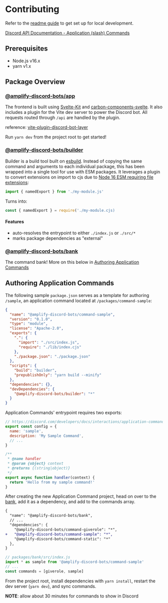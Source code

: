 # Contributing

Refer to the [readme guide](./README.md#development) to get set up for local development.

[Discord API Documentation - Application (slash) Commands](https://discord.com/developers/docs/interactions/application-commands)

## Prerequisites

- Node.js v16.x
- yarn v1.x

## Package Overview

### [@amplify-discord-bots/app](./packages/app)

The frontend is built using [Svelte-Kit](https://kit.svelte.dev) and [carbon-components-svelte](https://carbon-components-svelte.onrender.com/). It also includes a plugin for the Vite dev server to power the Discord bot. All requests routed through `/api` are handled by the plugin.

reference: [vite-plugin-discord-bot-layer](./packages/vite-plugin-discord-bot-layer)

Run `yarn dev` from the project root to get started!

### [@amplify-discord-bots/builder](./packages/builder)

Builder is a build tool built on [esbuild](https://esbuild.github.io/). Instead of copying the same command and arguments to each individual package, this has been wrapped into a single tool for use with ESM packages. It leverages a plugin to convert extensions on import to cjs due to [Node 16 ESM requiring file extensions](https://nodejs.org/docs/latest-v16.x/api/esm.html#mandatory-file-extensions):

```js
import { namedExport } from './my-module.js'
```

Turns into:

```js
const { namedExport } = require('./my-module.cjs)
```

#### Features

- auto-resolves the entrypoint to either `./index.js` or `./src/*`
- marks package dependencies as "external"

### [@amplify-discord-bots/bank](./packages/bank)

The command bank! More on this below in [Authoring Application Commands](#authoring-application-commands)

## Authoring Application Commands

The following sample `package.json` serves as a template for authoring `/sample`, an application command located at `/packages/command-sample`:

```json
{
  "name": "@amplify-discord-bots/command-sample",
  "version": "0.1.0",
  "type": "module",
  "license": "Apache-2.0",
  "exports": {
    ".": {
      "import": "./src/index.js",
      "require": "./lib/index.cjs"
    },
    "./package.json": "./package.json"
  },
  "scripts": {
    "build": "builder",
    "prepublishOnly": "yarn build --minify"
  },
  "dependencies": {},
  "devDependencies": {
    "@amplify-discord-bots/builder": "*"
  }
}
```

Application Commands' entrypoint requires two exports:

```js
// https://discord.com/developers/docs/interactions/application-commands#application-command-object-application-command-structure
export const config = {
  name: 'sample',
  description: 'My Sample Command',
  // ...
}

/**
 * @name handler
 * @param {object} context
 * @returns {(string|object)}
 */
export async function handler(context) {
  return 'Hello from my sample command!'
}
```

After creating the new Application Command project, head on over to the [bank](./packages/bank), add it as a dependency, and add to the commands array.

```diff
{
  "name": "@amplify-discord-bots/bank",
  // ...
  "dependencies": {
    "@amplify-discord-bots/command-giverole": "*",
+   "@amplify-discord-bots/command-sample": "*",
    "@amplify-discord-bots/command-static": "*"
  },
}
```

```js
// packages/bank/src/index.js
import * as sample from '@amplify-discord-bots/command-sample'
// ...
const commands = [giverole, sample]
```

From the project root, install dependencies with `yarn install`, restart the dev server (`yarn dev`), and sync commands.

**NOTE**: allow about 30 minutes for commands to show in Discord

